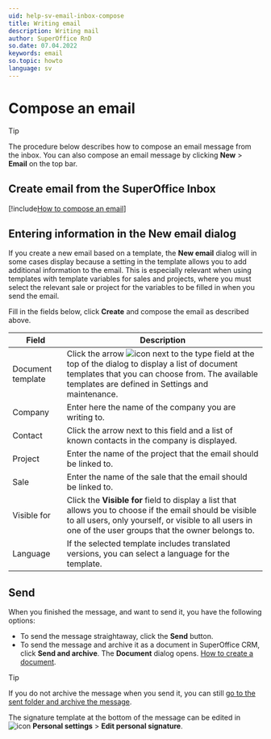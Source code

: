 ```yaml
---
uid: help-sv-email-inbox-compose
title: Writing email
description: Writing mail
author: SuperOffice RnD
so.date: 07.04.2022
keywords: email
so.topic: howto
language: sv
---
```


# Compose an email

> [!TIP]
> The procedure below describes how to compose an email message from the inbox. You can also compose an email message by clicking **New** > **Email** on the top bar.

## Create email from the SuperOffice Inbox

[!include[How to compose an email](../../learn/includes/howto-compose-email.md)]

## Entering information in the New email dialog

If you create a new email based on a template, the **New email** dialog will in some cases display because a setting in the template allows you to add additional information to the email. This is especially relevant when using templates with template variables for sales and projects, where you must select the relevant sale or project for the variables to be filled in when you send the email.

Fill in the fields below, click **Create** and compose the email as described above.

| Field | Description |
|---|---|
| Document template | Click the arrow ![icon][img2] next to the type field at the top of the dialog to display a list of document templates that you can choose from. The available templates are defined in Settings and maintenance. |
| Company | Enter here the name of the company you are writing to. |
| Contact | Click the arrow next to this field and a list of known contacts in the company is displayed. |
| Project | Enter the name of the project that the email should be linked to. |
| Sale | Enter the name of the sale that the email should be linked to. |
| Visible for | Click the **Visible for** field to display a list that allows you to choose if the email should be visible to all users, only yourself, or visible to all users in one of the user groups that the owner belongs to. |
| Language | If the selected template includes translated versions, you can select a language for the template. |

## Send

When you finished the message, and want to send it, you have the following options:

* To send the message straightaway, click the **Send** button.
* To send the message and archive it as a document in SuperOffice CRM, click **Send and archive**. The **Document** dialog opens. [How to create a document][1].

> [!TIP]
> If you do not archive the message when you send it, you can still [go to the sent folder and archive the message][2].
>
> The signature template at the bottom of the message can be edited in ![icon][img1] **Personal settings** > **Edit personal signature**.

<!-- Referenced links -->
[1]: ../../../document/learn/create.md
[2]: archive.md

<!-- Referenced images -->
[img1]: ../../../../media/icons/personal-settings-small.png
[img2]: ../../../../../common/icons/dropdown-icon.png

